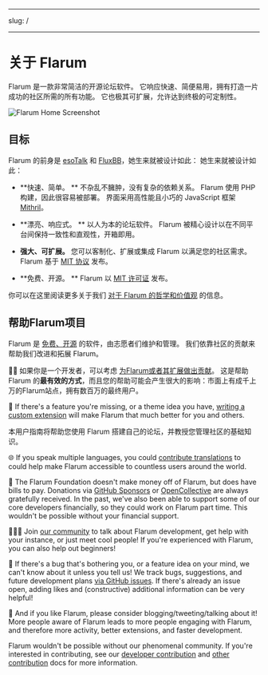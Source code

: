 - - -
slug: /
- - -

# 关于 Flarum

Flarum 是一款非常简洁的开源论坛软件。 它响应快速、简便易用，拥有打造一片成功的社区所需的所有功能。 它也极其可扩展，允许达到终极的可定制性。

![Flarum Home Screenshot](/en/img/home_screenshot.png)

## 目标

Flarum 的前身是 [esoTalk](https://github.com/esotalk/esoTalk) 和 [FluxBB](https://fluxbb.org)，她生来就被设计如此： 她生来就被设计如此：

* **快速、简单。 ** 不杂乱不臃肿，没有复杂的依赖关系。 Flarum 使用 PHP 构建，因此很容易被部署。 界面采用高性能且小巧的 JavaScript 框架 [Mithril](https://mithril.js.org)。

* **漂亮、响应式。 ** 以人为本的论坛软件。 Flarum 被精心设计以在不同平台间保持一致性和直观性，开箱即用。

* **强大、可扩展。** 您可以客制化、扩展或集成 Flarum 以满足您的社区需求。 </strong> Flarum 基于 [MIT 协议](https://github.com/flarum/flarum/blob/master/LICENSE) 发布。

* **免费、开源。 ** Flarum 以 [MIT 许可证](https://github.com/flarum/flarum/blob/master/LICENSE) 发布。

你可以在这里阅读更多关于我们 [对于 Flarum 的哲学和价值观](https://discuss.flarum.org/d/28869-flarum-philosophy-and-values) 的信息。

## 帮助Flarum项目

Flarum 是 [免费、开源](https://github.com/flarum/core) 的软件，由志愿者们维护和管理。 我们依靠社区的贡献来帮助我们改进和拓展 Flarum。

🧑‍💻 如果你是一个开发者，可以考虑 [为Flarum或者其扩展做出贡献](contributing.md)。 这是帮助 Flarum 的**最有效的方式**，而且您的帮助可能会产生很大的影响：市面上有成千上万的Flarum站点，拥有数百万的最终用户。

🧩 If there's a feature you're missing, or a theme idea you have, [writing a custom extension](extend/README.md) will make Flarum that much better for you and others.

本用户指南将帮助您使用 Flarum 搭建自己的论坛，并教授您管理社区的基础知识。

🌐 If you speak multiple languages, you could [contribute translations](extend/language-packs.md) to could help make Flarum accessible to countless users around the world.

💸 The Flarum Foundation doesn't make money off of Flarum, but does have bills to pay. Donations via [GitHub Sponsors](https://github.com/sponsors/flarum) or [OpenCollective](https://opencollective.com/flarum) are always gratefully received. In the past, we've also been able to support some of our core developers financially, so they could work on Flarum part time. This wouldn't be possible without your financial support.

🧑‍🤝‍🧑 Join [our community](https://discuss.flarum.org) to talk about Flarum development, get help with your instance, or just meet cool people! If you're experienced with Flarum, you can also help out beginners!

🐛 If there's a bug that's bothering you, or a feature idea on your mind, we can't know about it unless you tell us! We track bugs, suggestions, and future development plans [via GitHub issues](https://github.com/flarum/core/issues). If there's already an issue open, adding likes and (constructive) additional information can be very helpful!

📣 And if you like Flarum, please consider blogging/tweeting/talking about it! More people aware of Flarum leads to more people engaging with Flarum, and therefore more activity, better extensions, and faster development.

Flarum wouldn't be possible without our phenomenal community. If you're interested in contributing, see our [developer contribution](contributing.md) and [other contribution](contributing-docs-translations.md) docs for more information.
